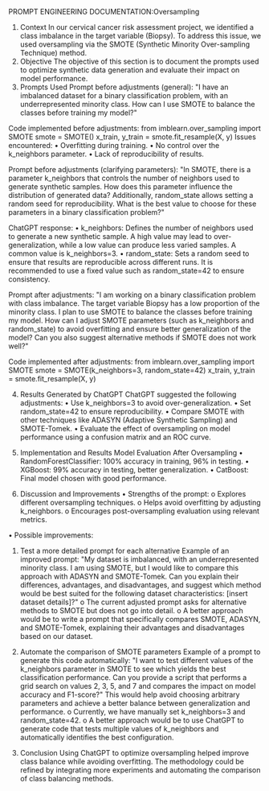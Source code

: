 PROMPT ENGINEERING DOCUMENTATION:Oversampling
1. Context
In our cervical cancer risk assessment project, we identified a class imbalance in the target variable (Biopsy). To address this issue, we used oversampling via the SMOTE (Synthetic Minority Over-sampling Technique) method.
2. Objective
The objective of this section is to document the prompts used to optimize synthetic data generation and evaluate their impact on model performance.
3. Prompts Used
Prompt before adjustments (general):
"I have an imbalanced dataset for a binary classification problem, with an underrepresented minority class. How can I use SMOTE to balance the classes before training my model?"

Code implemented before adjustments:
from imblearn.over_sampling import SMOTE
smote = SMOTE()
x_train, y_train = smote.fit_resample(X, y)
Issues encountered:
•	Overfitting during training.
•	No control over the k_neighbors parameter.
•	Lack of reproducibility of results.

Prompt before adjustments (clarifying parameters):
"In SMOTE, there is a parameter k_neighbors that controls the number of neighbors used to generate synthetic samples. How does this parameter influence the distribution of generated data? Additionally, random_state allows setting a random seed for reproducibility. What is the best value to choose for these parameters in a binary classification problem?"

ChatGPT response:
•	k_neighbors: Defines the number of neighbors used to generate a new synthetic sample. A high value may lead to over-generalization, while a low value can produce less varied samples. A common value is k_neighbors=3.
•	random_state: Sets a random seed to ensure that results are reproducible across different runs. It is recommended to use a fixed value such as random_state=42 to ensure consistency.

Prompt after adjustments:
"I am working on a binary classification problem with class imbalance. The target variable Biopsy has a low proportion of the minority class. I plan to use SMOTE to balance the classes before training my model. How can I adjust SMOTE parameters (such as k_neighbors and random_state) to avoid overfitting and ensure better generalization of the model? Can you also suggest alternative methods if SMOTE does not work well?"

Code implemented after adjustments:
from imblearn.over_sampling import SMOTE
smote = SMOTE(k_neighbors=3, random_state=42)
x_train, y_train = smote.fit_resample(X, y)

4. Results Generated by ChatGPT
ChatGPT suggested the following adjustments:
•	Use k_neighbors=3 to avoid over-generalization.
•	Set random_state=42 to ensure reproducibility.
•	Compare SMOTE with other techniques like ADASYN (Adaptive Synthetic Sampling) and SMOTE-Tomek.
•	Evaluate the effect of oversampling on model performance using a confusion matrix and an ROC curve.

5. Implementation and Results
Model Evaluation After Oversampling
•	RandomForestClassifier: 100% accuracy in training, 96% in testing.
•	XGBoost: 99% accuracy in testing, better generalization.
•	CatBoost: Final model chosen with good performance.


6. Discussion and Improvements
•	Strengths of the prompt:
o	Explores different oversampling techniques.
o	Helps avoid overfitting by adjusting k_neighbors.
o	Encourages post-oversampling evaluation using relevant metrics.


•	Possible improvements:
1.	Test a more detailed prompt for each alternative
Example of an improved prompt:
"My dataset is imbalanced, with an underrepresented minority class. I am using SMOTE, but I would like to compare this approach with ADASYN and SMOTE-Tomek. Can you explain their differences, advantages, and disadvantages, and suggest which method would be best suited for the following dataset characteristics: [insert dataset details]?"
o	The current adjusted prompt asks for alternative methods to SMOTE but does not go into detail.
o	A better approach would be to write a prompt that specifically compares SMOTE, ADASYN, and SMOTE-Tomek, explaining their advantages and disadvantages based on our dataset.

2.	Automate the comparison of SMOTE parameters
Example of a prompt to generate this code automatically:
"I want to test different values of the k_neighbors parameter in SMOTE to see which yields the best classification performance. Can you provide a script that performs a grid search on values 2, 3, 5, and 7 and compares the impact on model accuracy and F1-score?"
This would help avoid choosing arbitrary parameters and achieve a better balance between generalization and performance.
o	Currently, we have manually set k_neighbors=3 and random_state=42.
o	A better approach would be to use ChatGPT to generate code that tests multiple values of k_neighbors and automatically identifies the best configuration.


7. Conclusion
Using ChatGPT to optimize oversampling helped improve class balance while avoiding overfitting. The methodology could be refined by integrating more experiments and automating the comparison of class balancing methods.






